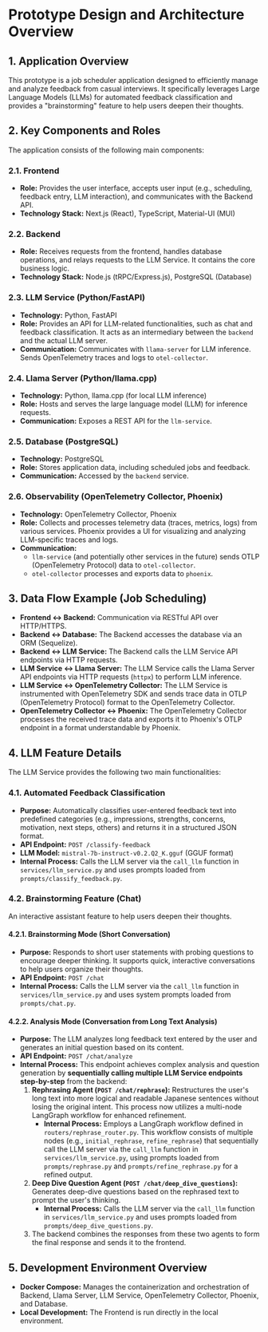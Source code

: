 # Prototype Design and Architecture Overview

## 1. Application Overview

This prototype is a job scheduler application designed to efficiently manage and analyze feedback from casual interviews. It specifically leverages Large Language Models (LLMs) for automated feedback classification and provides a "brainstorming" feature to help users deepen their thoughts.

## 2. Key Components and Roles

The application consists of the following main components:

### 2.1. Frontend
- **Role:** Provides the user interface, accepts user input (e.g., scheduling, feedback entry, LLM interaction), and communicates with the Backend API.
- **Technology Stack:** Next.js (React), TypeScript, Material-UI (MUI)

### 2.2. Backend
- **Role:** Receives requests from the frontend, handles database operations, and relays requests to the LLM Service. It contains the core business logic.
- **Technology Stack:** Node.js (tRPC/Express.js), PostgreSQL (Database)

### 2.3. LLM Service (Python/FastAPI)
- **Technology:** Python, FastAPI
- **Role:** Provides an API for LLM-related functionalities, such as chat and feedback classification. It acts as an intermediary between the `backend` and the actual LLM server.
- **Communication:** Communicates with `llama-server` for LLM inference. Sends OpenTelemetry traces and logs to `otel-collector`.

### 2.4. Llama Server (Python/llama.cpp)
- **Technology:** Python, llama.cpp (for local LLM inference)
- **Role:** Hosts and serves the large language model (LLM) for inference requests.
- **Communication:** Exposes a REST API for the `llm-service`.

### 2.5. Database (PostgreSQL)
- **Technology:** PostgreSQL
- **Role:** Stores application data, including scheduled jobs and feedback.
- **Communication:** Accessed by the `backend` service.

### 2.6. Observability (OpenTelemetry Collector, Phoenix)
- **Technology:** OpenTelemetry Collector, Phoenix
- **Role:** Collects and processes telemetry data (traces, metrics, logs) from various services. Phoenix provides a UI for visualizing and analyzing LLM-specific traces and logs.
- **Communication:**
    - `llm-service` (and potentially other services in the future) sends OTLP (OpenTelemetry Protocol) data to `otel-collector`.
    - `otel-collector` processes and exports data to `phoenix`.

## 3. Data Flow Example (Job Scheduling)

- **Frontend ↔ Backend:** Communication via RESTful API over HTTP/HTTPS.
- **Backend ↔ Database:** The Backend accesses the database via an ORM (Sequelize).
- **Backend ↔ LLM Service:** The Backend calls the LLM Service API endpoints via HTTP requests.
- **LLM Service ↔ Llama Server:** The LLM Service calls the Llama Server API endpoints via HTTP requests (`httpx`) to perform LLM inference.
- **LLM Service ↔ OpenTelemetry Collector:** The LLM Service is instrumented with OpenTelemetry SDK and sends trace data in OTLP (OpenTelemetry Protocol) format to the OpenTelemetry Collector.
- **OpenTelemetry Collector ↔ Phoenix:** The OpenTelemetry Collector processes the received trace data and exports it to Phoenix's OTLP endpoint in a format understandable by Phoenix.

## 4. LLM Feature Details

The LLM Service provides the following two main functionalities:

### 4.1. Automated Feedback Classification
- **Purpose:** Automatically classifies user-entered feedback text into predefined categories (e.g., impressions, strengths, concerns, motivation, next steps, others) and returns it in a structured JSON format.
- **API Endpoint:** `POST /classify-feedback`
- **LLM Model:** `mistral-7b-instruct-v0.2.Q2_K.gguf` (GGUF format)
- **Internal Process:** Calls the LLM server via the `call_llm` function in `services/llm_service.py` and uses prompts loaded from `prompts/classify_feedback.py`.

### 4.2. Brainstorming Feature (Chat)
An interactive assistant feature to help users deepen their thoughts.

#### 4.2.1. Brainstorming Mode (Short Conversation)
- **Purpose:** Responds to short user statements with probing questions to encourage deeper thinking. It supports quick, interactive conversations to help users organize their thoughts.
- **API Endpoint:** `POST /chat`
- **Internal Process:** Calls the LLM server via the `call_llm` function in `services/llm_service.py` and uses system prompts loaded from `prompts/chat.py`.

#### 4.2.2. Analysis Mode (Conversation from Long Text Analysis)
- **Purpose:** The LLM analyzes long feedback text entered by the user and generates an initial question based on its content.
- **API Endpoint:** `POST /chat/analyze`
- **Internal Process:** This endpoint achieves complex analysis and question generation by **sequentially calling multiple LLM Service endpoints step-by-step** from the backend:
    1.  **Rephrasing Agent (`POST /chat/rephrase`):** Restructures the user's long text into more logical and readable Japanese sentences without losing the original intent. This process now utilizes a multi-node LangGraph workflow for enhanced refinement.
        - **Internal Process:** Employs a LangGraph workflow defined in `routers/rephrase_router.py`. This workflow consists of multiple nodes (e.g., `initial_rephrase`, `refine_rephrase`) that sequentially call the LLM server via the `call_llm` function in `services/llm_service.py`, using prompts loaded from `prompts/rephrase.py` and `prompts/refine_rephrase.py` for a refined output.
    2.  **Deep Dive Question Agent (`POST /chat/deep_dive_questions`):** Generates deep-dive questions based on the rephrased text to prompt the user's thinking.
        - **Internal Process:** Calls the LLM server via the `call_llm` function in `services/llm_service.py` and uses prompts loaded from `prompts/deep_dive_questions.py`.
    3.  The backend combines the responses from these two agents to form the final response and sends it to the frontend.

## 5. Development Environment Overview

- **Docker Compose:** Manages the containerization and orchestration of Backend, Llama Server, LLM Service, OpenTelemetry Collector, Phoenix, and Database.
- **Local Development:** The Frontend is run directly in the local environment.